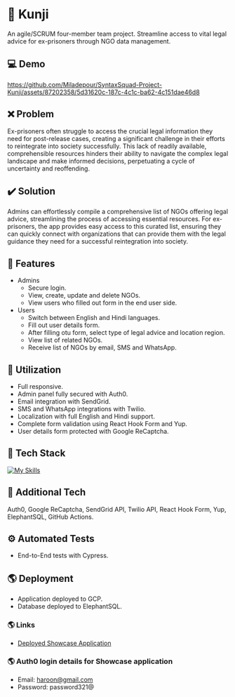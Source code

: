 # 🔑 Kunji
An agile/SCRUM four-member team project.
Streamline access to vital legal advice for ex-prisoners through NGO data management.

## :computer: Demo
https://github.com/Miladepour/SyntaxSquad-Project-Kunji/assets/87202358/5d31620c-187c-4c1c-ba62-4c151dae46d8

## :x: Problem
Ex-prisoners often struggle to access the crucial legal information they need for post-release cases, creating a significant challenge in their efforts to reintegrate into society successfully. This lack of readily available, comprehensible resources hinders their ability to navigate the complex legal landscape and make informed decisions, perpetuating a cycle of uncertainty and reoffending.

## :heavy_check_mark: Solution
Admins can effortlessly compile a comprehensive list of NGOs offering legal advice, streamlining the process of accessing essential resources. For ex-prisoners, the app provides easy access to this curated list, ensuring they can quickly connect with organizations that can provide them with the legal guidance they need for a successful reintegration into society.

## :page_facing_up: Features
- Admins
    - Secure login.
    - View, create, update and delete NGOs.
    - View users who filled out form in the end user side.
- Users
    - Switch between English and Hindi languages.
    - Fill out user details form.
    - After filling otu form, select type of legal advice and location region.
    - View list of related NGOs.
    - Receive list of NGOs by email, SMS and WhatsApp.

## :bookmark_tabs: Utilization
- Full responsive.
- Admin panel fully secured with Auth0.
- Email integration with SendGrid.
- SMS and WhatsApp integrations with Twilio.
- Localization with full English and Hindi support.
- Complete form validation using React Hook Form and Yup.
- User details form protected with Google ReCaptcha.

## :hammer: Tech Stack
[![My Skills](https://skillicons.dev/icons?i=html,css,js,react,nodejs,postgres,gcp)](https://skillicons.dev)

## :wrench: Additional Tech
Auth0, Google ReCaptcha, SendGrid API, Twilio API, React Hook Form, Yup, ElephantSQL, GitHub Actions.

## :gear: Automated Tests
- End-to-End tests with Cypress.

## :earth_americas: Deployment
- Application deployed to GCP.
- Database deployed to ElephantSQL.

### :earth_americas: Links
- [Deployed Showcase Application](https://kunji-398816.nw.r.appspot.com)

### :earth_americas: Auth0 login details for Showcase application
- Email: haroon@gmail.com
- Password: password321@
